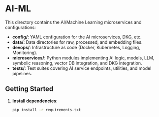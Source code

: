 # AI-ML

This directory contains the AI/Machine Learning microservices and configurations:

- **config/**: YAML configuration for the AI microservices, DKG, etc.
- **data/**: Data directories for raw, processed, and embedding files.
- **devops/**: Infrastructure as code (Docker, Kubernetes, Logging, Monitoring).
- **microservices/**: Python modules implementing AI logic, models, LLM, symbolic reasoning, vector DB integration, and DKG integration.
- **tests/**: Test suites covering AI service endpoints, utilities, and model pipelines.

## Getting Started

1. **Install dependencies**:

   ```bash
   pip install -r requirements.txt
